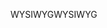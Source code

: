 <span data-ttu-id="0a9e7-101">WYSIWYG</span><span class="sxs-lookup"><span data-stu-id="0a9e7-101">WYSIWYG</span></span>